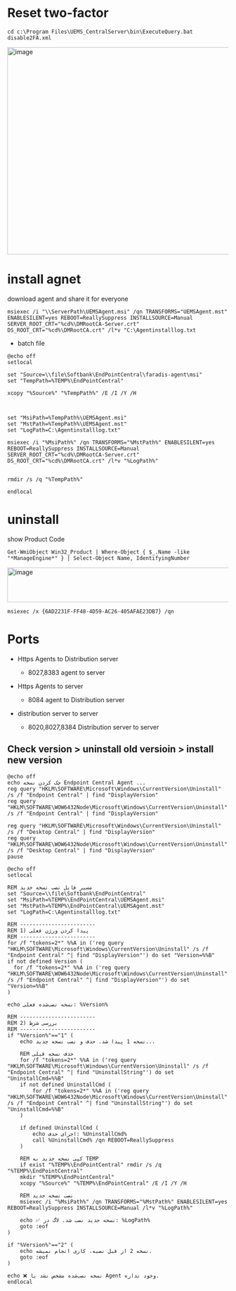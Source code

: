 # Reset two-factor
```
cd c:\Program Files\UEMS_CentralServer\bin\ExecuteQuery.bat disable2FA.xml
```
<img width="667" height="471" alt="image" src="https://github.com/user-attachments/assets/f0fc7105-9c84-4d50-b767-b2d840891802" />

# install agnet 
download agent and share it for everyone
```
msiexec /i "\\ServerPath\UEMSAgent.msi" /qn TRANSFORMS="UEMSAgent.mst" ENABLESILENT=yes REBOOT=ReallySuppress INSTALLSOURCE=Manual SERVER_ROOT_CRT="%cd%\DMRootCA-Server.crt" DS_ROOT_CRT="%cd%\DMRootCA.crt" /l*v "C:\Agentinstalllog.txt
```
- batch file
```
@echo off
setlocal

set "Source=\\file\Softbank\EndPointCentral\faradis-agent\msi"
set "TempPath=%TEMP%\EndPointCentral"

xcopy "%Source%" "%TempPath%" /E /I /Y /H



set "MsiPath=%TempPath%\UEMSAgent.msi"
set "MstPath=%TempPath%\UEMSAgent.mst"
set "LogPath=C:\Agentinstalllog.txt"

msiexec /i "%MsiPath%" /qn TRANSFORMS="%MstPath%" ENABLESILENT=yes REBOOT=ReallySuppress INSTALLSOURCE=Manual SERVER_ROOT_CRT="%cd%\DMRootCA-Server.crt" DS_ROOT_CRT="%cd%\DMRootCA.crt" /l*v "%LogPath%"


rmdir /s /q "%TempPath%"

endlocal
```

# uninstall
show Product Code
```
Get-WmiObject Win32_Product | Where-Object { $_.Name -like "*ManageEngine*" } | Select-Object Name, IdentifyingNumber
```

<img width="1030" height="79" alt="image" src="https://github.com/user-attachments/assets/e6652245-bd14-4d0d-ae67-909b544a83a3" />


```
msiexec /x {6AD2231F-FF48-4D59-AC26-405AFAE23DB7} /qn
```

# Ports
- Https Agents to Distribution server
    * 8027,8383 agent to server
- Https Agents to server 
    * 8084 agent to Distribution server

- distribution server to server
    * 8020,8027,8384 Distribution server to server
 
## Check version > uninstall old versioin > install new version
```
@echo off
echo چک کردن نسخه Endpoint Central Agent ...
reg query "HKLM\SOFTWARE\Microsoft\Windows\CurrentVersion\Uninstall" /s /f "Endpoint Central" | find "DisplayVersion"
reg query "HKLM\SOFTWARE\WOW6432Node\Microsoft\Windows\CurrentVersion\Uninstall" /s /f "Endpoint Central" | find "DisplayVersion"

reg query "HKLM\SOFTWARE\Microsoft\Windows\CurrentVersion\Uninstall" /s /f "Desktop Central" | find "DisplayVersion"
reg query "HKLM\SOFTWARE\WOW6432Node\Microsoft\Windows\CurrentVersion\Uninstall" /s /f "Desktop Central" | find "DisplayVersion"
pause

```

```
@echo off
setlocal

REM مسیر فایل نصب نسخه جدید
set "Source=\\file\Softbank\EndPointCentral"
set "MsiPath=%TEMP%\EndPointCentral\UEMSAgent.msi"
set "MstPath=%TEMP%\EndPointCentral\UEMSAgent.mst"
set "LogPath=C:\Agentinstalllog.txt"

REM ------------------------
REM 1) پیدا کردن ورژن فعلی
REM ------------------------
for /f "tokens=2*" %%A in ('reg query "HKLM\SOFTWARE\Microsoft\Windows\CurrentVersion\Uninstall" /s /f "Endpoint Central" ^| find "DisplayVersion"') do set "Version=%%B"
if not defined Version (
  for /f "tokens=2*" %%A in ('reg query "HKLM\SOFTWARE\WOW6432Node\Microsoft\Windows\CurrentVersion\Uninstall" /s /f "Endpoint Central" ^| find "DisplayVersion"') do set "Version=%%B"
)

echo نسخه نصب‌شده فعلی: %Version%

REM ------------------------
REM 2) بررسی شرط
REM ------------------------
if "%Version%"=="1" (
    echo نسخه 1 پیدا شد. حذف و نصب نسخه جدید...
    
    REM حذف نسخه قبلی
    for /f "tokens=2*" %%A in ('reg query "HKLM\SOFTWARE\Microsoft\Windows\CurrentVersion\Uninstall" /s /f "Endpoint Central" ^| find "UninstallString"') do set "UninstallCmd=%%B"
    if not defined UninstallCmd (
        for /f "tokens=2*" %%A in ('reg query "HKLM\SOFTWARE\WOW6432Node\Microsoft\Windows\CurrentVersion\Uninstall" /s /f "Endpoint Central" ^| find "UninstallString"') do set "UninstallCmd=%%B"
    )

    if defined UninstallCmd (
        echo اجرای حذف: %UninstallCmd%
        call %UninstallCmd% /qn REBOOT=ReallySuppress
    )

    REM کپی نسخه جدید به TEMP
    if exist "%TEMP%\EndPointCentral" rmdir /s /q "%TEMP%\EndPointCentral"
    mkdir "%TEMP%\EndPointCentral"
    xcopy "%Source%" "%TEMP%\EndPointCentral" /E /I /Y /H

    REM نصب نسخه جدید
    msiexec /i "%MsiPath%" /qn TRANSFORMS="%MstPath%" ENABLESILENT=yes REBOOT=ReallySuppress INSTALLSOURCE=Manual /l*v "%LogPath%"

    echo ✅ نسخه جدید نصب شد. لاگ در: %LogPath%
    goto :eof
)

if "%Version%"=="2" (
    echo نسخه 2 از قبل نصبه، کاری انجام نمیشه.
    goto :eof
)

echo ❌ نسخه نصب‌شده مشخص نشد یا Agent وجود نداره.
endlocal

```


